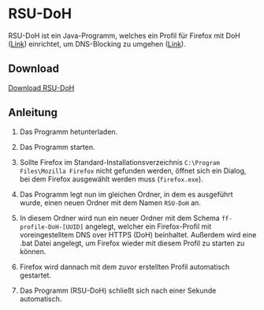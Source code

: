 # RSU-DoH
RSU-DoH ist ein Java-Programm, welches ein Profil für Firefox mit DoH ([Link](https://en.wikipedia.org/wiki/DNS_over_HTTPS)) einrichtet, um DNS-Blocking zu umgehen ([Link](https://en.wikipedia.org/wiki/DNS_blocking)).

## Download
[Download RSU-DoH](https://github.com/rsu-agar/agar/releases/download/v1.0/RSU-DoH.jar)


## Anleitung

1. Das Programm hetunterladen.

2. Das Programm starten.

3. Sollte Firefox im Standard-Installationsverzeichnis `C:\Program Files\Mozilla Firefox` nicht gefunden werden, öffnet sich ein Dialog, bei dem Firefox ausgewählt werden muss (`firefox.exe`).
   
4. Das Programm legt nun im gleichen Ordner, in dem es ausgeführt wurde, einen neuen Ordner mit dem Namen `RSU-DoH` an.

5. In diesem Ordner wird nun ein neuer Ordner mit dem Schema `ff-profile-DoH-[UUID]` angelegt, welcher ein Firefox-Profil mit voreingestelltem DNS over HTTPS (DoH) beinhaltet. Außerdem wird eine .bat Datei angelegt, um Firefox wieder mit diesem Profil zu starten zu können.

6. Firefox wird dannach mit dem zuvor erstellten Profil automatisch gestartet.

7. Das Programm (RSU-DoH) schließt sich nach einer Sekunde automatisch.
